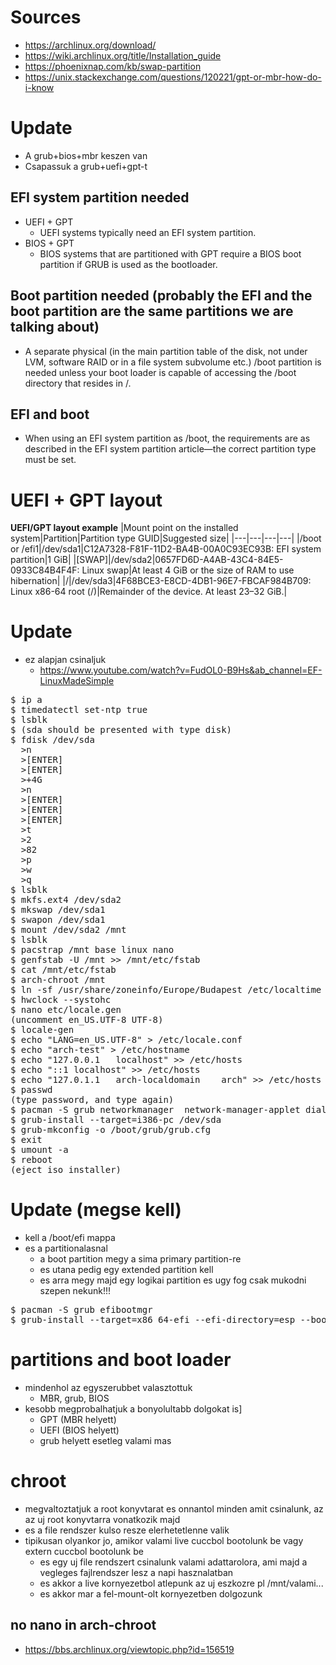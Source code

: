 # Sources
* https://archlinux.org/download/
* https://wiki.archlinux.org/title/Installation_guide
* https://phoenixnap.com/kb/swap-partition
* https://unix.stackexchange.com/questions/120221/gpt-or-mbr-how-do-i-know
# Update
* A grub+bios+mbr keszen van
* Csapassuk a grub+uefi+gpt-t
## EFI system partition needed
* UEFI + GPT
  * UEFI systems typically need an EFI system partition.
* BIOS + GPT
  * BIOS systems that are partitioned with GPT require a BIOS boot partition if GRUB is used as the bootloader.
## Boot partition needed (probably the EFI and the boot partition are the same partitions we are talking about)
* A separate physical (in the main partition table of the disk, not under LVM, software RAID or in a file system subvolume etc.) /boot partition is needed unless your boot loader is capable of accessing the /boot directory that resides in /.
## EFI and boot
* When using an EFI system partition as /boot, the requirements are as described in the EFI system partition article—the correct partition type must be set.
# UEFI + GPT layout
**UEFI/GPT layout example**
|Mount point on the installed system|Partition|Partition type GUID|Suggested size|
|---|---|---|---|
|/boot or /efi1|/dev/sda1|C12A7328-F81F-11D2-BA4B-00A0C93EC93B: EFI system partition|1 GiB|
|[SWAP]|/dev/sda2|0657FD6D-A4AB-43C4-84E5-0933C84B4F4F: Linux swap|At least 4 GiB or the size of RAM to use hibernation|
|/|/dev/sda3|4F68BCE3-E8CD-4DB1-96E7-FBCAF984B709: Linux x86-64 root (/)|Remainder of the device. At least 23–32 GiB.|
# Update
* ez alapjan csinaljuk
  * https://www.youtube.com/watch?v=FudOL0-B9Hs&ab_channel=EF-LinuxMadeSimple
<pre>
$ ip a
$ timedatectl set-ntp true
$ lsblk
$ (sda should be presented with type disk)
$ fdisk /dev/sda
  >n
  >[ENTER]
  >[ENTER]
  >+4G
  >n
  >[ENTER]
  >[ENTER]
  >[ENTER]
  >t
  >2
  >82
  >p
  >w
  >q
$ lsblk
$ mkfs.ext4 /dev/sda2
$ mkswap /dev/sda1
$ swapon /dev/sda1
$ mount /dev/sda2 /mnt
$ lsblk
$ pacstrap /mnt base linux nano
$ genfstab -U /mnt >> /mnt/etc/fstab
$ cat /mnt/etc/fstab
$ arch-chroot /mnt
$ ln -sf /usr/share/zoneinfo/Europe/Budapest /etc/localtime
$ hwclock --systohc
$ nano etc/locale.gen
(uncomment en_US.UTF-8 UTF-8)
$ locale-gen
$ echo "LANG=en_US.UTF-8" > /etc/locale.conf
$ echo "arch-test" > /etc/hostname
$ echo "127.0.0.1	localhost" >> /etc/hosts
$ echo "::1	localhost" >> /etc/hosts
$ echo "127.0.1.1	arch-localdomain	arch" >> /etc/hosts
$ passwd
(type password, and type again)
$ pacman -S grub networkmanager  network-manager-applet dialog wireless_tools wpa_supplicant os-prober mtools dosfstools base-devel linux-headers
$ grub-install --target=i386-pc /dev/sda
$ grub-mkconfig -o /boot/grub/grub.cfg
$ exit
$ umount -a
$ reboot
(eject iso installer)
</pre>
# Update (megse kell)
* kell a /boot/efi mappa
* es a partitionalasnal
  * a boot partition megy a sima primary partition-re
  * es utana pedig egy extended partition kell
  * es arra megy majd egy logikai partition es ugy fog csak mukodni szepen nekunk!!! 
<pre>
$ pacman -S grub efibootmgr
$ grub-install --target=x86_64-efi --efi-directory=esp --bootloader-id=GRUB
</pre>
# partitions and boot loader
* mindenhol az egyszerubbet valasztottuk
  * MBR, grub, BIOS
* kesobb megprobalhatjuk a bonyolultabb dolgokat is]
  * GPT (MBR helyett)
  * UEFI (BIOS helyett)
  * grub helyett esetleg valami mas
# chroot
* megvaltoztatjuk a root konyvtarat es onnantol minden amit csinalunk, az az uj root konyvtarra vonatkozik majd
* es a file rendszer kulso resze elerhetetlenne valik
* tipikusan olyankor jo, amikor valami live cuccbol bootolunk be vagy extern cuccbol bootolunk be
  * es egy uj file rendszert csinalunk valami adattarolora, ami majd a vegleges fajlrendszer lesz a napi hasznalatban
  * es akkor a live kornyezetbol atlepunk az uj eszkozre pl /mnt/valami...
  * es akkor mar a fel-mount-olt kornyezetben dolgozunk
## no nano in arch-chroot
* https://bbs.archlinux.org/viewtopic.php?id=156519
